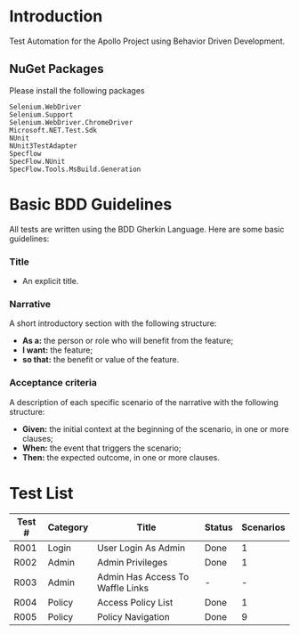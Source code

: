 # Introduction 
Test Automation for the Apollo Project using Behavior Driven Development. 

## NuGet Packages
Please install the following packages
```
Selenium.WebDriver
Selenium.Support
Selenium.WebDriver.ChromeDriver
Microsoft.NET.Test.Sdk
NUnit
NUnit3TestAdapter
Specflow
SpecFlow.NUnit
SpecFlow.Tools.MsBuild.Generation
```

# Basic BDD Guidelines
All tests are written using the BDD Gherkin Language. Here are some basic guidelines:

### Title
* An explicit title.

### Narrative
 A short introductory section with the following structure:
* **As a:** the person or role who will benefit from the feature;
* **I want:** the feature;
* **so that:** the benefit or value of the feature.

### Acceptance criteria
 A description of each specific scenario of the narrative with the following structure:

* **Given:** the initial context at the beginning of the scenario, in one or more clauses;
* **When:** the event that triggers the scenario;
* **Then:** the expected outcome, in one or more clauses.

# Test List

Test # | Category | Title | Status | Scenarios
-------|----------|------|-------|------------|
R001 | Login | User Login As Admin | Done | 1
R002 | Admin | Admin Privileges | Done | 1
R003 | Admin | Admin Has Access To Waffle Links | - | -
R004 | Policy | Access Policy List | Done | 1
R005 | Policy | Policy Navigation | Done | 9